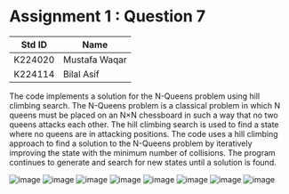 # Assignment 1 : Question 7
|Std ID|Name|
|------|-|
|K224020|Mustafa Waqar|
|K224114|Bilal Asif|

The code implements a solution for the N-Queens problem using hill climbing search.
The N-Queens problem is a classical problem in which N queens must be placed on an N×N chessboard
in such a way that no two queens attacks each other. 
The hill climbing search is used to find a state where no queens are in attacking positions.
The code uses a hill climbing approach to find a solution to the N-Queens problem by iteratively 
improving the state with the minimum number of collisions. 
The program continues to generate and search for new states until a solution is found.


![image](https://github.com/NUCES-Khi/assign1-7questions-bilal_mustafa/assets/160394884/191de20d-7087-4ed1-a36d-8270afdd7cc1)
![image](https://github.com/NUCES-Khi/assign1-7questions-bilal_mustafa/assets/160394884/5b49049e-c533-4da1-b164-0187dafdbce8)
![image](https://github.com/NUCES-Khi/assign1-7questions-bilal_mustafa/assets/160394884/7a86d4cc-c9ad-4761-8bf5-798685530c69)
![image](https://github.com/NUCES-Khi/assign1-7questions-bilal_mustafa/assets/160394884/a7c42708-32ff-4e73-b8a7-ad8796c60951)
![image](https://github.com/NUCES-Khi/assign1-7questions-bilal_mustafa/assets/160394884/9947c75b-32f5-4ff8-af75-0a0fc652252f)
![image](https://github.com/NUCES-Khi/assign1-7questions-bilal_mustafa/assets/160394884/fc8213ca-dc56-4ed8-abaf-78c013162417)
![image](https://github.com/NUCES-Khi/assign1-7questions-bilal_mustafa/assets/160394884/62ce3111-2f88-44f3-b302-68754b7da697)
![image](https://github.com/NUCES-Khi/assign1-7questions-bilal_mustafa/assets/160394884/f56316c8-dec9-4fdb-8871-805507fef939)
